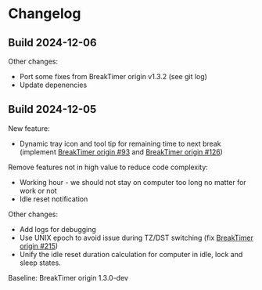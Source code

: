 # Changelog

## Build 2024-12-06

Other changes:

- Port some fixes from BreakTimer origin v1.3.2 (see git log)
- Update depenencies

## Build 2024-12-05

New feature:

- Dynamic tray icon and tool tip for remaining time to next break (implement [BreakTimer origin #93](https://github.com/tom-james-watson/breaktimer-app/issues/93) and [BreakTimer origin #126](https://github.com/tom-james-watson/breaktimer-app/issues/126))

Remove features not in high value to reduce code complexity:

- Working hour - we should not stay on computer too long no matter for work or not
- Idle reset notification

Other changes:

- Add logs for debugging
- Use UNIX epoch to avoid issue during TZ/DST switching (fix [BreakTimer origin #215](https://github.com/tom-james-watson/breaktimer-app/issues/215))
- Unify the idle reset duration calculation for computer in idle, lock and sleep states.

Baseline: BreakTimer origin 1.3.0-dev

